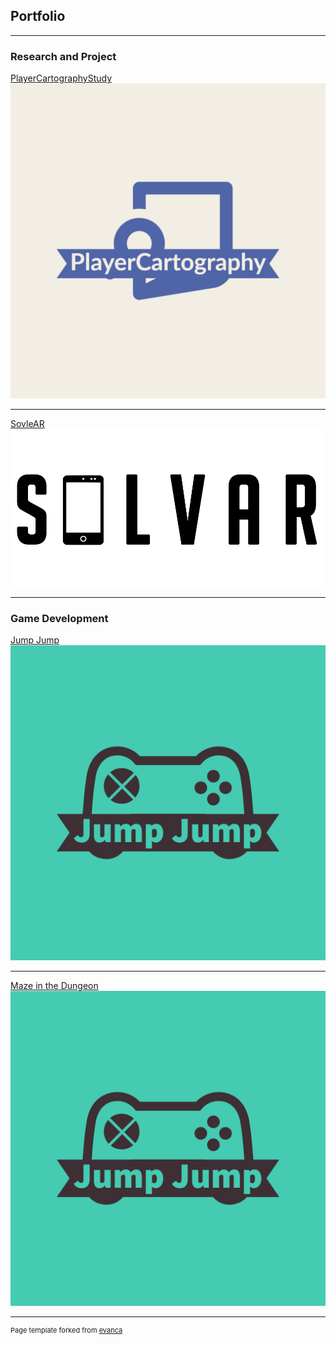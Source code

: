 ## Portfolio

---

### Research and Project  

[PlayerCartographyStudy](/pdf/PlayerCartographyStudy_2022-09-21_1903.pdf)
<img src="images/PlayerCart.jpeg?raw=true"/>

---
[SovleAR](https://github.com/chenruid/SolvAR-project)
<img src="images/SolvARLogo.png?raw=true"/>

---

### Game Development

[Jump Jump](https://github.com/chenruid/Jump-Jump)
<img src="images/Jump Jump-logos.jpeg?raw=true"/>

---

[Maze in the Dungeon](https://chenruid.github.io/nmsu-dgd.github.io/2022-3/Maze-in-Dungeon/maze.html)
<img src="images/Jump Jump-logos.jpeg?raw=true"/>





---
<p style="font-size:11px">Page template forked from <a href="https://github.com/evanca/quick-portfolio">evanca</a></p>
<!-- Remove above link if you don't want to attibute -->

